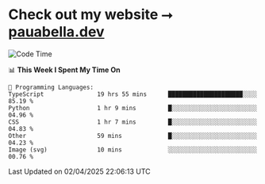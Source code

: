 # Check out my website ⭢ [pauabella.dev](https://pauabella.dev)

<!--START_SECTION:waka-->
![Code Time](http://img.shields.io/badge/Code%20Time-4%2C281%20hrs%2040%20mins-blue)

📊 **This Week I Spent My Time On** 

```text
💬 Programming Languages: 
TypeScript               19 hrs 55 mins      █████████████████████░░░░   85.19 % 
Python                   1 hr 9 mins         █░░░░░░░░░░░░░░░░░░░░░░░░   04.96 % 
CSS                      1 hr 7 mins         █░░░░░░░░░░░░░░░░░░░░░░░░   04.83 % 
Other                    59 mins             █░░░░░░░░░░░░░░░░░░░░░░░░   04.23 % 
Image (svg)              10 mins             ░░░░░░░░░░░░░░░░░░░░░░░░░   00.76 % 
```


 Last Updated on 02/04/2025 22:06:13 UTC
<!--END_SECTION:waka-->
